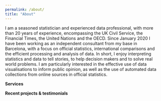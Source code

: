 ```yaml
---
permalink: /about/
title: "About"
---
```



I am a seasoned statistician and experienced data professional, with more than 20 years of experience, encompassing the UK Civil Service, the Financial Times, the United Nations and the OECD. Since January 2020 I have been working as an independent consultant from my base in Barcelona, with a focus on official statistics, international comparisons and the efficient processing and analysis of data. In short, I enjoy interpreting statistics and data to tell stories, to help decision makers and to solve real world problems. I am particularly interested in the effective use of data visualisations to inform public opinion, as well as the use of automated data collections from online sources in official statistics.

**Services**


**Recent projects & testimonials**

